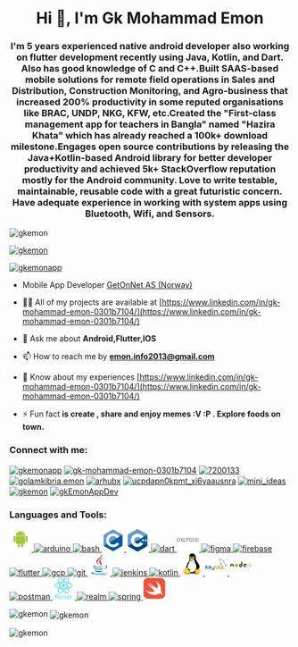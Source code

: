 <h1 align="center">Hi 👋, I'm Gk Mohammad Emon</h1>
<h3 align="center">I'm 5 years experienced native android developer also working on flutter development recently using Java, Kotlin, and Dart. Also has good knowledge of C and C++.Built SAAS-based mobile solutions for remote field operations in Sales and Distribution, Construction Monitoring, and Agro-business that increased 200% productivity in some reputed organisations like BRAC, UNDP, NKG, KFW, etc.Created the "First-class management app for teachers in Bangla" named "Hazira Khata" which has already reached a 100k+ download milestone.Engages open source contributions by releasing the Java+Kotlin-based Android library for better developer productivity and achieved 5k+ StackOverflow reputation mostly for the Android community. Love to write testable, maintainable, reusable code with a great futuristic concern. Have adequate experience in working with system apps using Bluetooth, Wifi, and Sensors.</h3>

<p align="left"> <img src="https://komarev.com/ghpvc/?username=gkemon&label=Profile%20views&color=0e75b6&style=flat" alt="gkemon" /> </p>

<p align="left"> <a href="https://github.com/ryo-ma/github-profile-trophy"><img src="https://github-profile-trophy.vercel.app/?username=gkemon" alt="gkemon" /></a> </p>

<p align="left"> <a href="https://twitter.com/gkemonapp" target="blank"><img src="https://img.shields.io/twitter/follow/gkemonapp?logo=twitter&style=for-the-badge" alt="gkemonapp" /></a> </p>

- Mobile App Developer [GetOnNet AS (Norway)](https://getonnet.no/)

- 👨‍💻 All of my projects are available at [https://www.linkedin.com/in/gk-mohammad-emon-0301b7104/](https://www.linkedin.com/in/gk-mohammad-emon-0301b7104/)

- 💬 Ask me about **Android,Flutter,IOS**

- 📫 How to reach me by **emon.info2013@gmail.com**

- 📄 Know about my experiences [https://www.linkedin.com/in/gk-mohammad-emon-0301b7104/](https://www.linkedin.com/in/gk-mohammad-emon-0301b7104/)

- ⚡ Fun fact **is create , share and enjoy memes :V :P . Explore foods on town.**

<h3 align="left">Connect with me:</h3>
<p align="left">
<a href="https://twitter.com/gkemonapp" target="blank"><img align="center" src="https://raw.githubusercontent.com/rahuldkjain/github-profile-readme-generator/master/src/images/icons/Social/twitter.svg" alt="gkemonapp" height="30" width="40" /></a>
<a href="https://linkedin.com/in/gk-mohammad-emon-0301b7104" target="blank"><img align="center" src="https://raw.githubusercontent.com/rahuldkjain/github-profile-readme-generator/master/src/images/icons/Social/linked-in-alt.svg" alt="gk-mohammad-emon-0301b7104" height="30" width="40" /></a>
<a href="https://stackoverflow.com/users/7200133" target="blank"><img align="center" src="https://raw.githubusercontent.com/rahuldkjain/github-profile-readme-generator/master/src/images/icons/Social/stack-overflow.svg" alt="7200133" height="30" width="40" /></a>
<a href="https://fb.com/golamkibria.emon" target="blank"><img align="center" src="https://raw.githubusercontent.com/rahuldkjain/github-profile-readme-generator/master/src/images/icons/Social/facebook.svg" alt="golamkibria.emon" height="30" width="40" /></a>
<a href="https://instagram.com/arhubx" target="blank"><img align="center" src="https://raw.githubusercontent.com/rahuldkjain/github-profile-readme-generator/master/src/images/icons/Social/instagram.svg" alt="arhubx" height="30" width="40" /></a>
<a href="https://www.youtube.com/c/ucpdapn0kpmt_xi6vaausnra" target="blank"><img align="center" src="https://raw.githubusercontent.com/rahuldkjain/github-profile-readme-generator/master/src/images/icons/Social/youtube.svg" alt="ucpdapn0kpmt_xi6vaausnra" height="30" width="40" /></a>
<a href="https://www.hackerrank.com/mini_ideas" target="blank"><img align="center" src="https://raw.githubusercontent.com/rahuldkjain/github-profile-readme-generator/master/src/images/icons/Social/hackerrank.svg" alt="mini_ideas" height="30" width="40" /></a>
<a href="https://www.leetcode.com/gkemon" target="blank"><img align="center" src="https://raw.githubusercontent.com/rahuldkjain/github-profile-readme-generator/master/src/images/icons/Social/leet-code.svg" alt="gkemon" height="30" width="40" /></a>
<a href="https://discord.gg/gkEmonAppDev" target="blank"><img align="center" src="https://raw.githubusercontent.com/rahuldkjain/github-profile-readme-generator/master/src/images/icons/Social/discord.svg" alt="gkEmonAppDev" height="30" width="40" /></a>
</p>

<h3 align="left">Languages and Tools:</h3>
<p align="left"> <a href="https://developer.android.com" target="_blank" rel="noreferrer"> <img src="https://raw.githubusercontent.com/devicons/devicon/master/icons/android/android-original-wordmark.svg" alt="android" width="40" height="40"/> </a> <a href="https://www.arduino.cc/" target="_blank" rel="noreferrer"> <img src="https://cdn.worldvectorlogo.com/logos/arduino-1.svg" alt="arduino" width="40" height="40"/> </a> <a href="https://www.gnu.org/software/bash/" target="_blank" rel="noreferrer"> <img src="https://www.vectorlogo.zone/logos/gnu_bash/gnu_bash-icon.svg" alt="bash" width="40" height="40"/> </a> <a href="https://www.cprogramming.com/" target="_blank" rel="noreferrer"> <img src="https://raw.githubusercontent.com/devicons/devicon/master/icons/c/c-original.svg" alt="c" width="40" height="40"/> </a> <a href="https://www.w3schools.com/cpp/" target="_blank" rel="noreferrer"> <img src="https://raw.githubusercontent.com/devicons/devicon/master/icons/cplusplus/cplusplus-original.svg" alt="cplusplus" width="40" height="40"/> </a> <a href="https://dart.dev" target="_blank" rel="noreferrer"> <img src="https://www.vectorlogo.zone/logos/dartlang/dartlang-icon.svg" alt="dart" width="40" height="40"/> </a> <a href="https://expressjs.com" target="_blank" rel="noreferrer"> <img src="https://raw.githubusercontent.com/devicons/devicon/master/icons/express/express-original-wordmark.svg" alt="express" width="40" height="40"/> </a> <a href="https://www.figma.com/" target="_blank" rel="noreferrer"> <img src="https://www.vectorlogo.zone/logos/figma/figma-icon.svg" alt="figma" width="40" height="40"/> </a> <a href="https://firebase.google.com/" target="_blank" rel="noreferrer"> <img src="https://www.vectorlogo.zone/logos/firebase/firebase-icon.svg" alt="firebase" width="40" height="40"/> </a> <a href="https://flutter.dev" target="_blank" rel="noreferrer"> <img src="https://www.vectorlogo.zone/logos/flutterio/flutterio-icon.svg" alt="flutter" width="40" height="40"/> </a> <a href="https://cloud.google.com" target="_blank" rel="noreferrer"> <img src="https://www.vectorlogo.zone/logos/google_cloud/google_cloud-icon.svg" alt="gcp" width="40" height="40"/> </a> <a href="https://git-scm.com/" target="_blank" rel="noreferrer"> <img src="https://www.vectorlogo.zone/logos/git-scm/git-scm-icon.svg" alt="git" width="40" height="40"/> </a> <a href="https://www.java.com" target="_blank" rel="noreferrer"> <img src="https://raw.githubusercontent.com/devicons/devicon/master/icons/java/java-original.svg" alt="java" width="40" height="40"/> </a> <a href="https://www.jenkins.io" target="_blank" rel="noreferrer"> <img src="https://www.vectorlogo.zone/logos/jenkins/jenkins-icon.svg" alt="jenkins" width="40" height="40"/> </a> <a href="https://kotlinlang.org" target="_blank" rel="noreferrer"> <img src="https://www.vectorlogo.zone/logos/kotlinlang/kotlinlang-icon.svg" alt="kotlin" width="40" height="40"/> </a> <a href="https://www.linux.org/" target="_blank" rel="noreferrer"> <img src="https://raw.githubusercontent.com/devicons/devicon/master/icons/linux/linux-original.svg" alt="linux" width="40" height="40"/> </a> <a href="https://www.mysql.com/" target="_blank" rel="noreferrer"> <img src="https://raw.githubusercontent.com/devicons/devicon/master/icons/mysql/mysql-original-wordmark.svg" alt="mysql" width="40" height="40"/> </a> <a href="https://nodejs.org" target="_blank" rel="noreferrer"> <img src="https://raw.githubusercontent.com/devicons/devicon/master/icons/nodejs/nodejs-original-wordmark.svg" alt="nodejs" width="40" height="40"/> </a> <a href="https://postman.com" target="_blank" rel="noreferrer"> <img src="https://www.vectorlogo.zone/logos/getpostman/getpostman-icon.svg" alt="postman" width="40" height="40"/> </a> <a href="https://reactjs.org/" target="_blank" rel="noreferrer"> <img src="https://raw.githubusercontent.com/devicons/devicon/master/icons/react/react-original-wordmark.svg" alt="react" width="40" height="40"/> </a> <a href="https://realm.io/" target="_blank" rel="noreferrer"> <img src="https://raw.githubusercontent.com/bestofjs/bestofjs-webui/8665e8c267a0215f3159df28b33c365198101df5/public/logos/realm.svg" alt="realm" width="40" height="40"/> </a> <a href="https://spring.io/" target="_blank" rel="noreferrer"> <img src="https://www.vectorlogo.zone/logos/springio/springio-icon.svg" alt="spring" width="40" height="40"/> </a> <a href="https://developer.apple.com/swift/" target="_blank" rel="noreferrer"> <img src="https://raw.githubusercontent.com/devicons/devicon/master/icons/swift/swift-original.svg" alt="swift" width="40" height="40"/> </a> </p>

<p><img align="left" src="https://github-readme-stats.vercel.app/api/top-langs?username=gkemon&show_icons=true&locale=en&layout=compact" alt="gkemon" /></p>

<p>&nbsp;<img align="center" src="https://github-readme-stats.vercel.app/api?username=gkemon&show_icons=true&locale=en" alt="gkemon" /></p>

<p><img align="center" src="https://github-readme-streak-stats.herokuapp.com/?user=gkemon&" alt="gkemon" /></p>
